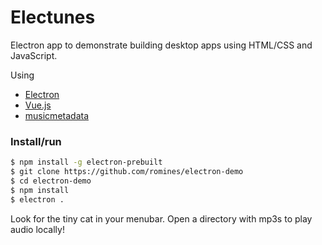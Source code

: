 # Electunes

Electron app to demonstrate building desktop apps using HTML/CSS and JavaScript.

Using

  - [Electron]
  - [Vue.js]
  - [musicmetadata]


### Install/run

```sh
$ npm install -g electron-prebuilt
$ git clone https://github.com/romines/electron-demo
$ cd electron-demo
$ npm install
$ electron .
```


   [Electron]: <https://github.com/atom/electron>
   [Vue.js]: <https://github.com/vuejs/vue>
   [musicmetadata]: <https://github.com/leetreveil/musicmetadata>

Look for the tiny cat in your menubar. Open a directory with mp3s to play audio locally!

